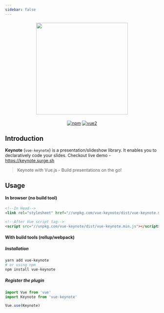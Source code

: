 ```yaml
---
sidebar: false
---
```

<div class="text-xs-center" align="center" style="margin: 20px">
  <img src="/assets/opengraph.png" height="300">
</div>

<div class="text-xs-center" align="center">

[![npm](https://img.shields.io/npm/v/bootstrap-for-vue.svg)](https://www.npmjs.com/package/bootstrap-for-vue)
[![vue2](https://img.shields.io/badge/vue-2.x-brightgreen.svg)](https://vuejs.org/)

</div>

## Introduction
**Keynote** (`vue-keynote`) is a presentation/slideshow library. It enables you to declaratively code your slides.
Checkout live demo - https://keynote.surge.sh

> Keynote with Vue.js - Build presentations on the go!

## Usage

#### In browser (no build tool)
``` html
<!--In Head-->
<link rel="stylesheet" href="//unpkg.com/vue-keynote/dist/vue-keynote.min.css">

<!--After Vue script tag-->
<script src="//unpkg.com/vue-keynote/dist/vue-keynote.min.js"></script>
```

#### With build tools (rollup/webpack)

##### Installation
```bash
yarn add vue-keynote
# or using npm
npm install vue-keynote
```

##### Register the plugin
```js
import Vue from 'vue'
import Keynote from 'vue-keynote'

Vue.use(Keynote)
```